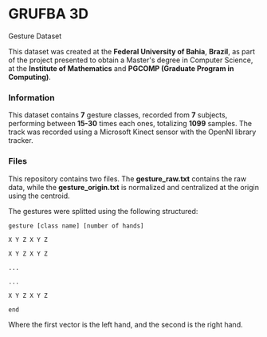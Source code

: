 # GRUFBA 3D
Gesture Dataset

This dataset was created at the **Federal University of Bahia**, **Brazil**, as part of the project presented to obtain a Master's degree in Computer Science, at the **Institute of Mathematics** and **PGCOMP (Graduate Program in Computing)**.

### Information
This dataset contains **7** gesture classes, recorded from **7** subjects, performing between **15-30** times each ones, totalizing **1099** samples. The track was recorded using a Microsoft Kinect sensor with the OpenNI library tracker.

### Files
This repository contains two files. The **gesture_raw.txt** contains the raw data, while the **gesture_origin.txt** is normalized and centralized at the origin using the centroid.

The gestures were splitted using the following structured:

```
gesture [class name] [number of hands]

X Y Z X Y Z

X Y Z X Y Z

...

...

X Y Z X Y Z

end
```

Where the first vector is the left hand, and the second is the right hand.
